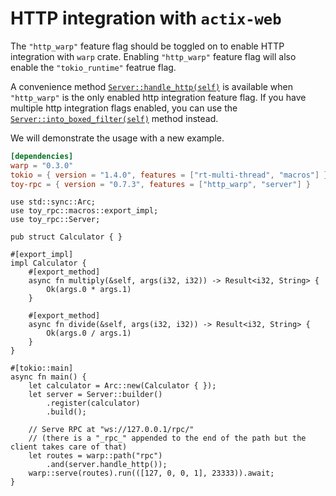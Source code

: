 # HTTP integration with `actix-web`

The `"http_warp"` feature flag should be toggled on to enable HTTP integration with `warp` crate. Enabling `"http_warp"` feature flag will also enable the `"tokio_runtime"` featrue flag.

A convenience method [`Server::handle_http(self)`](https://docs.rs/toy-rpc/0.7.0-alpha.2/toy_rpc/server/struct.Server.html#method.handle_http-2) is available when `"http_warp"` is the only enabled http integration feature flag. If you have multiple http integration flags enabled, you can use the [`Server::into_boxed_filter(self)`](https://docs.rs/toy-rpc/0.7.0-alpha.2/toy_rpc/server/struct.Server.html#method.into_boxed_filter) method instead.

We will demonstrate the usage with a new example.

```toml
[dependencies]
warp = "0.3.0"
tokio = { version = "1.4.0", features = ["rt-multi-thread", "macros"] }
toy-rpc = { version = "0.7.3", features = ["http_warp", "server"] }
```

```rust,noplaypen 
use std::sync::Arc;
use toy_rpc::macros::export_impl;
use toy_rpc::Server;

pub struct Calculator { }

#[export_impl]
impl Calculator {
    #[export_method]
    async fn multiply(&self, args(i32, i32)) -> Result<i32, String> {
        Ok(args.0 * args.1)
    }

    #[export_method]
    async fn divide(&self, args(i32, i32)) -> Result<i32, String> {
        Ok(args.0 / args.1)
    }
}

#[tokio::main]
async fn main() {
    let calculator = Arc::new(Calculator { });
    let server = Server::builder()
        .register(calculator)
        .build();

    // Serve RPC at "ws://127.0.0.1/rpc/" 
    // (there is a "_rpc_" appended to the end of the path but the client takes care of that) 
    let routes = warp::path("rpc")
        .and(server.handle_http());
    warp::serve(routes).run(([127, 0, 0, 1], 23333)).await;
}
```